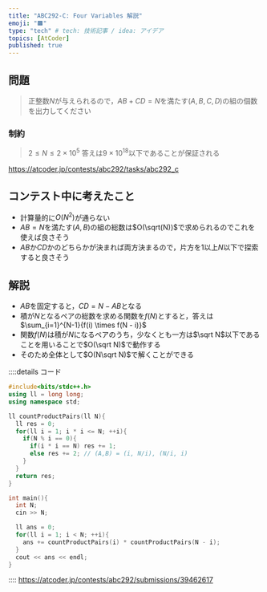 ```yaml
---
title: "ABC292-C: Four Variables 解説"
emoji: "🟫"
type: "tech" # tech: 技術記事 / idea: アイデア
topics: [AtCoder]
published: true
---
```


## 問題
> 正整数$N$が与えられるので，$AB + CD = N$を満たす$(A,B,C,D)$の組の個数を出力してください

### 制約
> $2 \leq N \leq 2 \times 10^5$
> 答えは$9 \times 10^{18}$以下であることが保証される

https://atcoder.jp/contests/abc292/tasks/abc292_c

## コンテスト中に考えたこと
- 計算量的に$O(N^2)$が通らない
- $AB=N$を満たす$(A,B)$の組の総数は$O(\sqrt(N))$で求められるのでこれを使えば良さそう
- $AB$か$CD$かのどちらかが決まれば両方決まるので，片方を$1$以上$N$以下で探索すると良さそう

## 解説
- $AB$を固定すると，$CD = N - AB$となる
- 積が$N$となるペアの総数を求める関数を$f(N)$とすると，答えは$\sum_{i=1}^{N-1}{f(i) \times f(N - i)}$
- 関数$f(N)$は積が$N$になるペアのうち，少なくとも一方は$\sqrt N$以下であることを用いることで$O(\sqrt N)$で動作する
- そのため全体として$O(N\sqrt N)$で解くことができる

::::details コード
```cpp
#include<bits/stdc++.h>
using ll = long long;
using namespace std;

ll countProductPairs(ll N){
  ll res = 0;
  for(ll i = 1; i * i <= N; ++i){
    if(N % i == 0){
      if(i * i == N) res += 1;
      else res += 2; // (A,B) = (i, N/i), (N/i, i)
    }
  }
  return res;
}

int main(){
  int N;
  cin >> N;

  ll ans = 0;
  for(ll i = 1; i < N; ++i){
    ans += countProductPairs(i) * countProductPairs(N - i);
  }
  cout << ans << endl;
}

```
::::
https://atcoder.jp/contests/abc292/submissions/39462617
